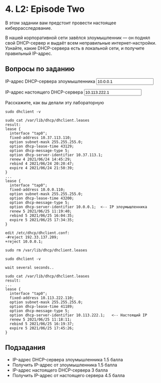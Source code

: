 # 4\. L2: Episode Two

В этом задании вам предстоит провести настоящее киберрасследование.

В нашей корпоративной сети завёлся злоумышленник — он поднял свой DHCP-сервер и выдаёт всем неправильные интернет-настройки. Узнайте, какие DHCP-сервера есть в локальной сети, и получите правильный IP-адрес.

## Вопросы по заданию

<label class="form-label" for="question_0">IP-адрес DHCP-сервера злоумышленника</label> <input class="form-control" id="question_0" name="question_0" type="text" value="10.0.0.1">

<label class="form-label" for="question_1">IP-адрес настоящего DHCP-сервера</label> <input class="form-control" id="question_1" name="question_1" type="text" value="10.113.222.1">

Расскажите, как вы делали эту лабораторную
```
sudo dhclient -v

sudo cat /var/lib/dhcp/dhclient.leases
result:
lease {
  interface "tap0";
  fixed-address 10.37.113.110;
  option subnet-mask 255.255.255.0;
  option dhcp-lease-time 43129;
  option dhcp-message-type 5;
  option dhcp-server-identifier 10.37.113.1;
  renew 4 2021/06/24 14:45:29;
  rebind 4 2021/06/24 20:20:47;
  expire 4 2021/06/24 21:50:39;
}
...
lease {
  interface "tap0";
  fixed-address 10.0.0.110;
  option subnet-mask 255.255.255.0;
  option dhcp-lease-time 43200;
  option dhcp-message-type 5;
  option dhcp-server-identifier 10.0.0.1;  <-- IP злоумышленника
  renew 5 2021/06/25 11:19:40;
  rebind 5 2021/06/25 16:04:35;
  expire 5 2021/06/25 17:34:35;
}

edit /etc/dhcp/dhclient.conf:
-#reject 192.33.137.209;
+reject 10.0.0.1;

sudo rm /var/lib/dhcp/dhclient.leases

sudo dhclient -v

wait several seconds..

sudo cat /var/lib/dhcp/dhclient.leases
result:
...
lease {
  interface "tap0";
  fixed-address 10.113.222.110;
  option subnet-mask 255.255.255.0;
  option dhcp-lease-time 41189;
  option dhcp-message-type 5;
  option dhcp-server-identifier 10.113.222.1;   <-- Настоящий IP
  renew 5 2021/06/25 11:18:11;
  rebind 5 2021/06/25 16:19:37;
  expire 5 2021/06/25 17:45:26;
}
```

## Подзадания
* IP-адрес DHCP-сервера злоумышленника	1.5 балла
* Получить IP-адрес от злоумышленника	1.5 балла
* IP-адрес настоящего DHCP-сервера	3 балла
* Получить IP-адрес от настоящего сервера	4.5 балла
